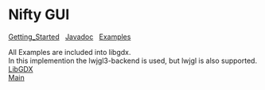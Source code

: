 # Nifty GUI

[Getting_Started](../documentation/Getting_Started.md) &nbsp; [Javadoc](../documentation/Getting_Started.md) &nbsp; [Examples](../documentation/Examples.md)

All Examples are included into libgdx.
<br>In this implemention the lwjgl3-backend is used, but lwjgl is also supported.
<br>[LibGDX](https://libgdx.com/)
<br>[Main](../README.md)
